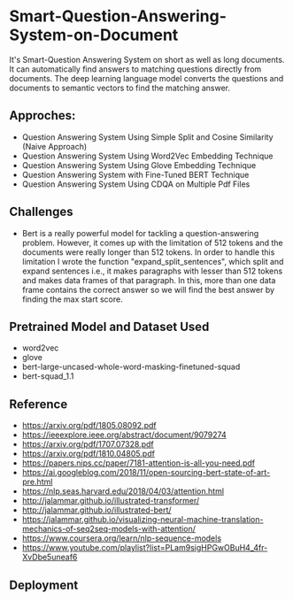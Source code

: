 # Smart-Question-Answering-System-on-Document

It's Smart-Question Answering System on short as well as long documents. It can automatically find answers to matching questions directly from documents. The deep learning language model converts the questions and documents to semantic vectors to find the matching answer.

## Approches:

- Question Answering System Using Simple Split and Cosine Similarity (Naive Approach)
- Question Answering System Using Word2Vec Embedding Technique
- Question Answering System Using Glove Embedding Technique
- Question Answering System with Fine-Tuned BERT Technique
- Question Answering System Using CDQA on Multiple Pdf Files

## Challenges

- Bert is a really powerful model for tackling a question-answering problem. However, it comes up with the limitation of 512 tokens and the documents were really longer than 512 tokens. In order to handle this limitation I wrote the function "expand_split_sentences", which split and expand sentences i.e., it makes paragraphs with lesser than 512 tokens and makes data frames of that paragraph. In this, more than one data frame contains the correct answer so we will find the best answer by finding the max start score.

## Pretrained Model and Dataset Used

- word2vec
- glove
- bert-large-uncased-whole-word-masking-finetuned-squad
- bert-squad_1.1

## Reference

- https://arxiv.org/pdf/1805.08092.pdf
- https://ieeexplore.ieee.org/abstract/document/9079274
- https://arxiv.org/pdf/1707.07328.pdf
- https://arxiv.org/pdf/1810.04805.pdf
- https://papers.nips.cc/paper/7181-attention-is-all-you-need.pdf
- https://ai.googleblog.com/2018/11/open-sourcing-bert-state-of-art-pre.html
- https://nlp.seas.harvard.edu/2018/04/03/attention.html
- http://jalammar.github.io/illustrated-transformer/
- http://jalammar.github.io/illustrated-bert/
- https://jalammar.github.io/visualizing-neural-machine-translation-mechanics-of-seq2seq-models-with-attention/
- https://www.coursera.org/learn/nlp-sequence-models
- https://www.youtube.com/playlist?list=PLam9sigHPGwOBuH4_4fr-XvDbe5uneaf6

## Deployment

